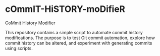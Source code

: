 # cOmmIT-HiSTORY-moDifieR
CoMmit History Modifier

This repository contains a simple script to automate commit history modifications. The purpose is to test Git commit automation, explore how commit history can be altered, and experiment with generating commits using scripts.
